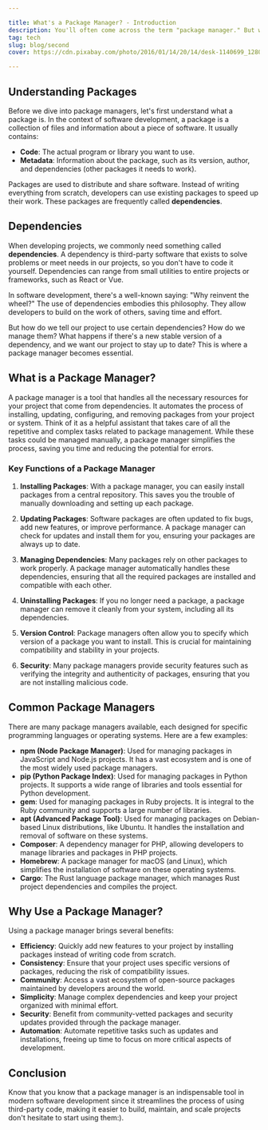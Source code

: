 ```yaml
---

title: What's a Package Manager? - Introduction
description: You'll often come across the term "package manager." But what exactly is a package manager, and why is it important?
tag: tech
slug: blog/second
cover: https://cdn.pixabay.com/photo/2016/01/14/20/14/desk-1140699_1280.jpg

---
```


## Understanding Packages

Before we dive into package managers, let's first understand what a package is. In the context of software development, a package is a collection of files and information about a piece of software. It usually contains:

- **Code**: The actual program or library you want to use.
- **Metadata**: Information about the package, such as its version, author, and dependencies (other packages it needs to work).

Packages are used to distribute and share software. Instead of writing everything from scratch, developers can use existing packages to speed up their work. These packages are frequently called **dependencies**.

## Dependencies

When developing projects, we commonly need something called **dependencies**. A dependency is third-party software that exists to solve problems or meet needs in our projects, so you don't have to code it yourself. Dependencies can range from small utilities to entire projects or frameworks, such as React or Vue.

In software development, there's a well-known saying: "Why reinvent the wheel?" The use of dependencies embodies this philosophy. They allow developers to build on the work of others, saving time and effort.

But how do we tell our project to use certain dependencies? How do we manage them? What happens if there's a new stable version of a dependency, and we want our project to stay up to date? This is where a package manager becomes essential.

## What is a Package Manager?

A package manager is a tool that handles all the necessary resources for your project that come from dependencies. It automates the process of installing, updating, configuring, and removing packages from your project or system. Think of it as a helpful assistant that takes care of all the repetitive and complex tasks related to package management. While these tasks could be managed manually, a package manager simplifies the process, saving you time and reducing the potential for errors.

### Key Functions of a Package Manager

1. **Installing Packages**: With a package manager, you can easily install packages from a central repository. This saves you the trouble of manually downloading and setting up each package.

2. **Updating Packages**: Software packages are often updated to fix bugs, add new features, or improve performance. A package manager can check for updates and install them for you, ensuring your packages are always up to date.

3. **Managing Dependencies**: Many packages rely on other packages to work properly. A package manager automatically handles these dependencies, ensuring that all the required packages are installed and compatible with each other.

4. **Uninstalling Packages**: If you no longer need a package, a package manager can remove it cleanly from your system, including all its dependencies.

5. **Version Control**: Package managers often allow you to specify which version of a package you want to install. This is crucial for maintaining compatibility and stability in your projects.

6. **Security**: Many package managers provide security features such as verifying the integrity and authenticity of packages, ensuring that you are not installing malicious code.

## Common Package Managers

There are many package managers available, each designed for specific programming languages or operating systems. Here are a few examples:

- **npm (Node Package Manager)**: Used for managing packages in JavaScript and Node.js projects. It has a vast ecosystem and is one of the most widely used package managers.
- **pip (Python Package Index)**: Used for managing packages in Python projects. It supports a wide range of libraries and tools essential for Python development.
- **gem**: Used for managing packages in Ruby projects. It is integral to the Ruby community and supports a large number of libraries.
- **apt (Advanced Package Tool)**: Used for managing packages on Debian-based Linux distributions, like Ubuntu. It handles the installation and removal of software on these systems.
- **Composer**: A dependency manager for PHP, allowing developers to manage libraries and packages in PHP projects.
- **Homebrew**: A package manager for macOS (and Linux), which simplifies the installation of software on these operating systems.
- **Cargo**: The Rust language package manager, which manages Rust project dependencies and compiles the project.

## Why Use a Package Manager?

Using a package manager brings several benefits:

- **Efficiency**: Quickly add new features to your project by installing packages instead of writing code from scratch.
- **Consistency**: Ensure that your project uses specific versions of packages, reducing the risk of compatibility issues.
- **Community**: Access a vast ecosystem of open-source packages maintained by developers around the world.
- **Simplicity**: Manage complex dependencies and keep your project organized with minimal effort.
- **Security**: Benefit from community-vetted packages and security updates provided through the package manager.
- **Automation**: Automate repetitive tasks such as updates and installations, freeing up time to focus on more critical aspects of development.

## Conclusion

Know that you know that a package manager is an indispensable tool in modern software development since it streamlines the process of using third-party code, making it easier to build, maintain, and scale projects don't hesitate to start using them:). 

</br>
</br>
</br>

